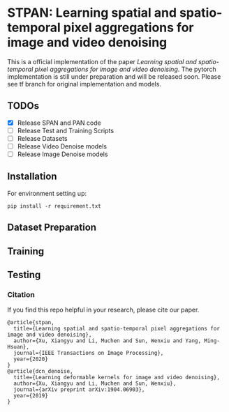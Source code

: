 # STPAN: Learning spatial and spatio-temporal pixel aggregations for image and video denoising
This is a official implementation of the paper *Learning spatial and spatio-temporal pixel aggregations for image and video denoising*. 
The pytorch implementation is still under preparation and will be released soon. Please see tf branch for original implementation and models.

## TODOs
- [x] Release SPAN and PAN code
- [ ] Release Test and Training Scripts
- [ ] Release Datasets
- [ ] Release Video Denoise models
- [ ] Release Image Denoise models

## Installation
For environment setting up:
```
pip install -r requirement.txt
```

## Dataset Preparation

<!-- For testing data: please arange the test frames as the following format:

-path_to_training_set
    -source
        -vid1
            -vid1_000.png
            -vid1_001.png
            -vid1_002.png
            ...
        -vid2
        ... -->
## Training

## Testing
<!-- In the yaml config file:

modify:
DATA.PATH_TO_TEST_SET: "path to your prepared test set"  
TEST.CHECKPOINT_FILE_PATH: "path to downloaded checkpoint"  
TEST.OUTPUT_DIR: "path to your output dir"   -->

### Citation
If you find this repo helpful in your research, please cite our paper.
```
@article{stpan,
  title={Learning spatial and spatio-temporal pixel aggregations for image and video denoising},
  author={Xu, Xiangyu and Li, Muchen and Sun, Wenxiu and Yang, Ming-Hsuan},
  journal={IEEE Transactions on Image Processing},
  year={2020}
}
@article{dcn_denoise,
  title={Learning deformable kernels for image and video denoising},
  author={Xu, Xiangyu and Li, Muchen and Sun, Wenxiu},
  journal={arXiv preprint arXiv:1904.06903},
  year={2019}
}
```
